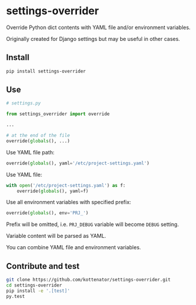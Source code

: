 # settings-overrider

Override Python dict contents with YAML file and/or environment variables.

Originally created for Django settings but may be useful in other cases.

## Install

```sh
pip install settings-overrider
```

## Use

```py
# settings.py

from settings_overrider import override

...

# at the end of the file
override(globals(), ...)
```

Use YAML file path:

```py
override(globals(), yaml='/etc/project-settings.yaml')
```

Use YAML file:

```py
with open('/etc/project-settings.yaml') as f:
    override(globals(), yaml=f)
```

Use all environment variables with specified prefix:

```py
override(globals(), env='PRJ_')
```

Prefix will be omitted, i.e. `PRJ_DEBUG` variable will become `DEBUG` setting.

Variable content will be parsed as YAML.

You can combine YAML file and environment variables.

## Contribute and test

```sh
git clone https://github.com/kottenator/settings-overrider.git
cd settings-overrider
pip install -e '.[test]'
py.test
```
